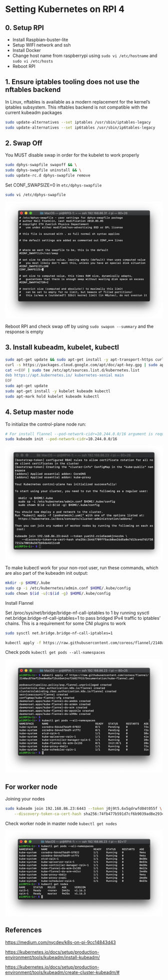 # Setting Kubernetes on RPI 4

## 0. Setup RPI

- Install Raspbian-buster-lite
- Setup WIFI network and ssh
- Install Docker
- Change host name from raspberrypi using `sudo vi /etc/hostname` and `sudo vi /etc/hosts`
- Reboot RPI

## 1. Ensure iptables tooling does not use the nftables backend

In Linux, nftables is available as a modern replacement for the kernel’s iptables subsystem. This nftables backend is not compatible with the current kubeadm packages

~~~sh
sudo update-alternatives --set iptables /usr/sbin/iptables-legacy
sudo update-alternatives --set ip6tables /usr/sbin/ip6tables-legacy
~~~

## 2. Swap Off

You MUST disable swap in order for the kubelet to work properly

~~~sh
sudo dphys-swapfile swapoff && \
sudo dphys-swapfile uninstall && \
sudo update-rc.d dphys-swapfile remove
~~~

Set CONF_SWAPSIZE=0 in `etc/dphys-swapfile`

~~~sh
sudo vi /etc/dphys-swapfile
~~~

![swap_off](./swap_off.png)

Reboot RPI and check swap off by using `sudo swapon --summary` and the response is empty

## 3. Install kubeadm, kubelet, kubectl

~~~ sh
sudo apt-get update && sudo apt-get install -y apt-transport-https curl
curl -s https://packages.cloud.google.com/apt/doc/apt-key.gpg | sudo apt-key add -
cat <<EOF | sudo tee /etc/apt/sources.list.d/kubernetes.list
deb https://apt.kubernetes.io/ kubernetes-xenial main
EOF
sudo apt-get update
sudo apt-get install -y kubelet kubeadm kubectl
sudo apt-mark hold kubelet kubeadm kubectl
~~~

## 4. Setup master node

To initialize the control-plane node run:

~~~sh
# For install flannel --pod-network-cidr=10.244.0.0/16 argument is required
sudo kubeadm init --pod-network-cidr=10.244.0.0/16
~~~

![kubeadm_init](./kubeadm_init.png)

To make kubectl work for your non-root user, run these commands, which are also part of the kubeadm init output:

~~~sh
mkdir -p $HOME/.kube
sudo cp -i /etc/kubernetes/admin.conf $HOME/.kube/config
sudo chown $(id -u):$(id -g) $HOME/.kube/config
~~~

Install Flannel

Set /proc/sys/net/bridge/bridge-nf-call-iptables to 1 by running sysctl net.bridge.bridge-nf-call-iptables=1 to pass bridged IPv4 traffic to iptables’ chains. This is a requirement for some CNI plugins to work

~~~sh
sudo sysctl net.bridge.bridge-nf-call-iptables=1
~~~

~~~sh
kubectl apply -f https://raw.githubusercontent.com/coreos/flannel/2140ac876ef134e0ed5af15c65e414cf26827915/Documentation/kube-flannel.yml
~~~

Check pods `kubectl get pods --all-namespaces`

![kubectl_get_pods_flannel](./kubectl_get_pods_flannel.png)


## For worker node

Joining your nodes

~~~sh
sudo kubeadm join 192.168.86.23:6443 --token j0j9t5.6x5qdrwfd04t055f \
    --discovery-token-ca-cert-hash sha256:74fb477b591d7cf6b9039ad8e2934a9ba9eba8e15b109c617b7d8d0137f5e3a7
~~~

Check worker node in master node `kubectl get nodes`

![kubectl_get_pods_get_nodes_worker](./kubectl_get_pods_get_nodes_worker.png)

## References

<https://medium.com/nycdev/k8s-on-pi-9cc14843d43>

<https://kubernetes.io/docs/setup/production-environment/tools/kubeadm/install-kubeadm/>

<https://kubernetes.io/docs/setup/production-environment/tools/kubeadm/create-cluster-kubeadm/#>